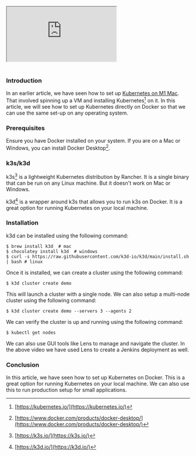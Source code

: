 <!--
.. title: Setup Kubernetes Anywhere with Single Command
.. slug: setup-k8s-anywhere-k3d
.. date: 2023-03-04 02:55:27 UTC+05:30
.. tags: kubernetes, devops
.. category: 
.. link: 
.. description: 
.. type: text
-->

<div class="embed-responsive embed-responsive-16by9">
<iframe class="embed-responsive-item" src="https://www.youtube.com/embed/Vo0mAsXe-hI" allowfullscreen>
</iframe>
</div>
<br />


### Introduction

In an earlier article, we have seen how to set up [Kubernetes on M1 Mac](/2022/10/local-kubernetes-with-k3s-on-mac.html). That involved spinning up a VM and installing Kubernetes[^kubernetes] on it. In this article, we will see how to set up Kubernetes directly on Docker so that we can use the same set-up on any operating system.

### Prerequisites

Ensure you have Docker installed on your system. If you are on a Mac or Windows, you can install Docker Desktop[^docker-desktop].

### k3s/k3d

k3s[^k3s] is a lightweight Kubernetes distribution by Rancher. It is a single binary that can be run on any Linux machine. But it doesn't work on Mac or Windows.

k3d[^k3d] is a wrapper around k3s that allows you to run k3s on Docker. It is a great option for running Kubernetes on your local machine.

### Installation

k3d can be installed using the following command:

```shell
$ brew install k3d  # mac
$ chocolatey install k3d  # windows
$ curl -s https://raw.githubusercontent.com/k3d-io/k3d/main/install.sh | bash # linux
```

Once it is installed, we can create a cluster using the following command:

```shell
$ k3d cluster create demo
```

This will launch a cluster with a single node. We can also setup a multi-node cluster using the following command:

```shell
$ k3d cluster create demo --servers 3 --agents 2
```

We can verify the cluster is up and running using the following command:

```shell
$ kubectl get nodes
```

We can also use GUI tools like Lens to manage and navigate the cluster. In the above video we have used Lens to create a Jenkins deployment as well.

### Conclusion

In this article, we have seen how to set up Kubernetes on Docker. This is a great option for running Kubernetes on your local machine. We can also use this to run production setup for small applications.

[^kubernetes]: [https://kubernetes.io/](https://kubernetes.io/)

[^docker-desktop]: [https://www.docker.com/products/docker-desktop/](https://www.docker.com/products/docker-desktop/)

[^k3s]: [https://k3s.io/](https://k3s.io/)

[^k3d]: [https://k3d.io/](https://k3d.io/)
